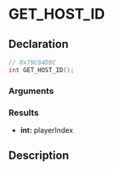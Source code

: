 # GET_HOST_ID

## Declaration
```cpp
// 0x79C84DBC
int GET_HOST_ID();
```

### Arguments

### Results
- **int:** playerIndex

## Description
